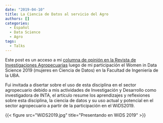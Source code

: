 ```yaml
---
date: "2019-04-10"
title: La Ciencia de Datos al servicio del Agro
authors: []
categories:
  - Español
  - Data Science
  - Agro
tags:
  - Talks
---
```

Este post es un acceso a mi [columna de opinión en la Revista de Investigaciones Agropecuarias](http://ria.inta.gob.ar/contenido/la-ciencia-de-datos-al-servicio-del-agro) luego de mi participación el Women in Data Science 2019 (mujeres en Ciencia de Datos) en la Facultad de Ingeniería de la UBA.  

Fui invitada a disertar sobre el uso de esta disciplina en el sector agropecuario debido a mis actividades de Investigación y Desarrollo como investigadora de INTA, el artículo resume los aprendizajes y reflexiones sobre esta disciplina, la ciencia de datos y su uso actual y potencial en el sector agropecuario a partir de la participación en el WiDS2019.  

{{< figure src="WiDS2019.jpg" title="Presentando en WiDS 2019" >}}

